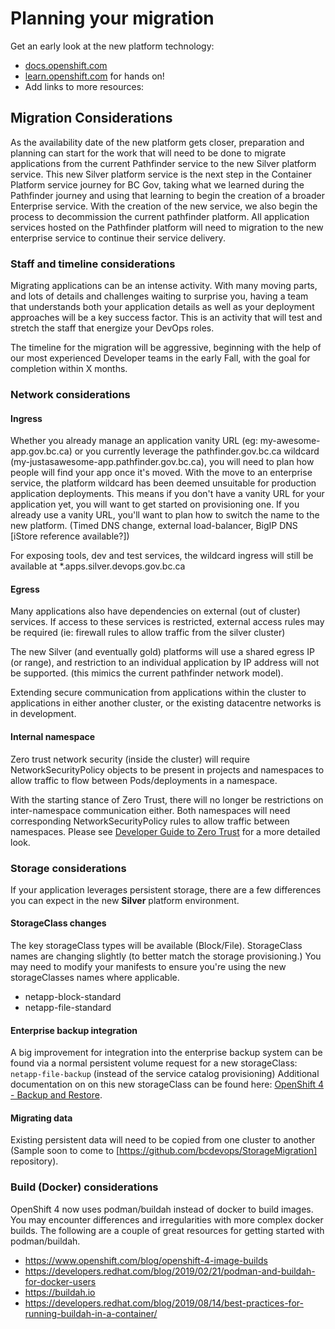 # Planning your migration

Get an early look at the new platform technology:

- [docs.openshift.com](https://docs.openshift.com/container-platform/latest/welcome/index.html)
- [learn.openshift.com](https://learn.openshift.com) for hands on!
- Add links to more resources:

## Migration Considerations

As the availability date of the new platform gets closer, preparation and planning can start for the work that will need to be done to migrate applications from the current Pathfinder service to the new Silver platform service.  This new Silver platform service is the next step in the Container Platform service journey for BC Gov, taking what we learned during the Pathfinder journey and using that learning to begin the creation of a broader Enterprise service.  With the creation of the new service, we also begin the process to decommission the current pathfinder platform.  All application services hosted on the Pathfinder platform will need to migration to the new enterprise service to continue their service delivery.

### Staff and timeline considerations

Migrating applications can be an intense activity.  With many moving parts, and lots of details and challenges waiting to surprise you, having a team that understands both your application details as well as your deployment approaches will be a key success factor.  This is an activity that will test and stretch the staff that energize your DevOps roles.

The timeline for the migration will be aggressive, beginning with the help of our most experienced Developer teams in the early Fall, with the goal for completion within X months.

### Network considerations

#### Ingress

Whether you already manage an application vanity URL (eg: my-awesome-app.gov.bc.ca) or you currently leverage the pathfinder.gov.bc.ca wildcard (my-justasawesome-app.pathfinder.gov.bc.ca), you will need to plan how people will find your app once it's moved.  With the move to an enterprise service, the platform wildcard has been deemed unsuitable for production application deployments.  This means if you don't have a vanity URL for your application yet, you will want to get started on provisioning one.  If you already use a vanity URL, you'll want to plan how to switch the name to the new platform.  (Timed DNS change, external load-balancer, BigIP DNS [iStore reference available?])

For exposing tools, dev and test services, the wildcard ingress will still be available at *.apps.silver.devops.gov.bc.ca

#### Egress

Many applications also have dependencies on external (out of cluster) services.  If access to these services is restricted, external access rules may be required (ie: firewall rules to allow traffic from the silver cluster)

The new Silver (and eventually gold) platforms will use a shared egress IP (or range), and restriction to an individual application by IP address will not be supported.  (this mimics the current pathfinder network model).

Extending secure communication from applications within the cluster to applications in either another cluster, or the existing datacentre networks is in development.

#### Internal namespace

Zero trust network security (inside the cluster) will require NetworkSecurityPolicy objects to be present in projects and namespaces to allow traffic to flow between Pods/deployments in a namespace.

With the starting stance of Zero Trust, there will no longer be restrictions on inter-namespace communication either.  Both namespaces will need corresponding NetworkSecurityPolicy rules to allow traffic between namespaces.  Please see [Developer Guide to Zero Trust](https://developer.gov.bc.ca/Platform-Services-Security/Developer-Guide-to-Zero-Trust-Security-Model-on-the-Platform) for a more detailed look.

### Storage considerations

If your application leverages persistent storage, there are a few differences you can expect in the new **Silver** platform environment.

#### StorageClass changes

The key storageClass types will be available (Block/File).  StorageClass names are changing slightly (to better match the storage provisioning.)  You may need to modify your manifests to ensure you're using the new storageClasses names where applicable.

- netapp-block-standard
- netapp-file-standard

#### Enterprise backup integration

A big improvement for integration into the enterprise backup system can be found via a normal persistent volume request for a new storageClass: `netapp-file-backup` (instead of the service catalog provisioning)  Additional documentation on on this new storageClass can be found here: [OpenShift 4 - Backup and Restore](https://developer.gov.bc.ca/OCP4-Backup-and-Restore).

#### Migrating data

Existing persistent data will need to be copied from one cluster to another (Sample soon to come to [https://github.com/bcdevops/StorageMigration] repository).

### Build (Docker) considerations

OpenShift 4 now uses podman/buildah instead of docker to build images.  You may encounter differences and irregularities with more complex docker builds.  The following are a couple of great resources for getting started with podman/buildah.

- <https://www.openshift.com/blog/openshift-4-image-builds>
- <https://developers.redhat.com/blog/2019/02/21/podman-and-buildah-for-docker-users>
- <https://buildah.io>
- <https://developers.redhat.com/blog/2019/08/14/best-practices-for-running-buildah-in-a-container/>
